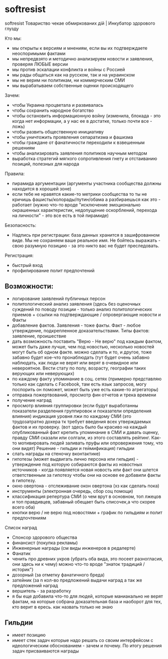 softresist
==========

softresist
Товариство чекае обмиркованих дiй | Инкубатор здорового глузду

Кто мы:
- мы открыты к версиям и мнениям, если вы их подтверждаете неоспоримыми фактами
- мы непредвзято и методично анализируем новости и заявления, проверяя ЛЮБЫЕ версии
- мы против эскалации конфликта и войны с Россией
- мы рады общаться как на русском, так и на украинском
- мы не верим ни политикам, ни коммерческим СМИ
- мы вырабатываем собственные оценки происходящего

Зачем:
- чтобы Украина процветала и развивалась
- чтобы сохранить народное богатство
- чтобы остановить информационную войну (изменила, блокада - это когда нет информации, а у нас ее в достатке, только почти все - ложь)
- чтобы развить общественную инициативу
- чтобы уничтожить проявления сепаратизма и фашизма
- чтобы граждане от фанатичности переходили к взвешенным решениям
- чтобы анализировать заявления политиков научным методом
- выработка стратегий мягкого сопротивления гнету и отстаиванию позиций, полезных для народа

Правила:
- пирамида аргументации (аргументы участника сообщества должны находится в  хорошей зоне)
- если тебе не нравятся какие-то метрики сообщества то ты не кричишь фашисты/колорады/путин/обама а разбираешься как это - работает (нужно что-то вроде "исключение эмоционально окрашенных характеристик, недопущение оскорблений, перехода на личности" - это все есть в той пирамиде)

Безопасность:
- Надпись при регистрации: база данных хранится в зашифрованном виде. Мы не сохраняем ваше реальное имя. Не бойтесь выражать - свою разумную позицию - за это никто вас не будет преследовать.

Регистрация:
- быстрый вход
- профилирование полит предпочтений

## Возможности:
- логирование заявлений публичных персон
- политологический анализ заявления (здесь без оценочных суждений по поводу позиции - только анализ политологических приемов + ссылки на подтверждающие / опровергающие новости и Факты
- добавление фактов. Заявления - тоже факты. Факт - любое утверждение, подкрепленное доказательствами. Типы фактов: заявление, проишествие
- дать возможность поставить "Верю - Не верю" под каждым фактом, может быть даже лучше, чем под новостью, несколько новостей могут быть об одном факте. можно сделать и то, и другое, тоже забавно будет кое-что пронаблюдать (тут будет очень забавно наблюдать, как люди не верят или верят в очевидное или невероятное. Вести стату по полу, возрасту, географии таких верующих или неверующих)
- по каждому факту упоминание в соц. сетях (примерно представляю только как сделать с Facebook, там есть язык запросов, могу поспорить он поможет, может быть уже есть какие-то агрегаторы)
- отправка пожертвований, просмотр фин отчетов и трека времени
- получение наград
- просмотр влияния группировки (если будут выработанны показатели разделения группировок и показатели определения влияния)
индикация уровня лжи по каждому СМИ (это трудозатратно дохера тк требует введения всех утверждаемых фактов и их проверку.
(вот здесь было бы красиво на каждый опубликованный факт крепить упоминание в СМИ и давать оценку, правду СМИ сказали или солгали, из этого составлять рейтинг. Как-то мотивировать людей заливать пруфы или опровержения тому, что они видят)
Решение - гильдии и геймификация)
гильдии
- слать награды на стеночку вконтактике)
- гипотезы (может выдвигать лично персона или гильдия) - утверждение под которую собираются факты из новостных источников - когда появляется новая новость или факт они шлется ответственным за гипотезу чтобы они на основе ее добавили факты в гипотезу. 
- окно овертона - отслеживание окон овертона (хз как сделать пока)
- инструменты (электронная очередь, сбор соц помощи)
- классификация репертура СМИ (о чем врут в основном, топ лжецов и топ правдивцев, забавный обещает быть списочек,а что скорее всего оба)
- кнопки верю / не верю под новостями + график по гильдиям и полит предпочтениям

Список наград
- Спонсор здорового общества
- финансист (покупка рекламы)
- Инженерные награды (см виды инженеров в редалерте)
- Фанатик
- ченить про древних укров (убрать оба вида, это посеет разногласия, они здесь ни к чему) можно что-то вроде "знаток традиций / историк")
- дозорный (за отметку фанатичного бреда)
- затейник (за n кол-во предложений выдачи наград а так же предложений наград
- вершитель - за разработку
- я бы еще добавила что-то для людей, которые маниакально не верят фактам, на которые собрана доказательная база и наоборот для тех, кто верит в ересь. как назвать только не знаю

## Гильдии
- имеет позицию
- имеет стек задач которые надо решать со своим интерфейсом с идеологическим обоснованием  - зачем и почему. По итогу решения задач присваиваются награды
